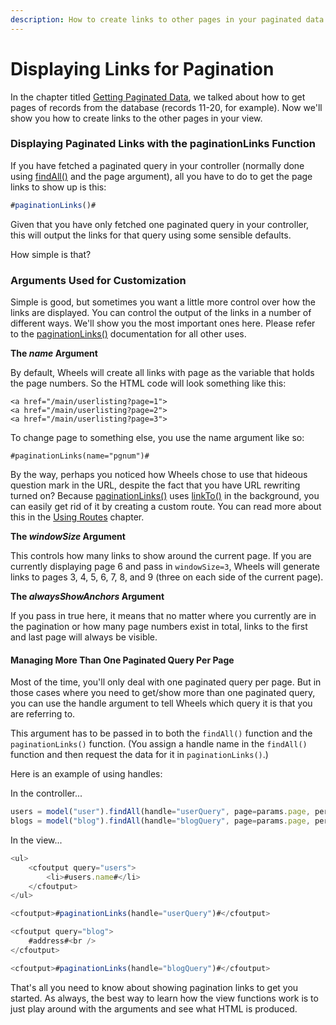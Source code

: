 ```yaml
---
description: How to create links to other pages in your paginated data in your views.
---
```


# Displaying Links for Pagination

In the chapter titled [Getting Paginated Data](https://guides.cfwheels.org/cfwheels-guides/database-interaction-through-models/getting-paginated-data), we talked about how to get pages of records from the database (records 11-20, for example). Now we'll show you how to create links to the other pages in your view.

### Displaying Paginated Links with the paginationLinks Function

If you have fetched a paginated query in your controller (normally done using [findAll()](https://api.cfwheels.org/model.findall.html) and the page argument), all you have to do to get the page links to show up is this:&#x20;

```javascript
#paginationLinks()#
```

Given that you have only fetched one paginated query in your controller, this will output the links for that query using some sensible defaults.

How simple is that?&#x20;

### Arguments Used for Customization

Simple is good, but sometimes you want a little more control over how the links are displayed. You can control the output of the links in a number of different ways. We'll show you the most important ones here. Please refer to the [paginationLinks()](https://api.cfwheels.org/controller.paginationlinks.html) documentation for all other uses.

**The **_**name**_** Argument**

By default, Wheels will create all links with page as the variable that holds the page numbers. So the HTML code will look something like this:

```
<a href="/main/userlisting?page=1">
<a href="/main/userlisting?page=2">
<a href="/main/userlisting?page=3">
```

To change page to something else, you use the name argument like so:

```
#paginationLinks(name="pgnum")#
```

By the way, perhaps you noticed how Wheels chose to use that hideous question mark in the URL, despite the fact that you have URL rewriting turned on? Because [paginationLinks()](https://api.cfwheels.org/controller.paginationlinks.html) uses [linkTo()](https://api.cfwheels.org/controller.linkto.html) in the background, you can easily get rid of it by creating a custom route. You can read more about this in the [Using Routes](https://guides.cfwheels.org/docs/using-routes) chapter.

**The **_**windowSize**_** Argument**

This controls how many links to show around the current page. If you are currently displaying page 6 and pass in `windowSize=3`, Wheels will generate links to pages 3, 4, 5, 6, 7, 8, and 9 (three on each side of the current page).

**The **_**alwaysShowAnchors**_** Argument**

If you pass in true here, it means that no matter where you currently are in the pagination or how many page numbers exist in total, links to the first and last page will always be visible.

#### Managing More Than One Paginated Query Per Page

Most of the time, you'll only deal with one paginated query per page. But in those cases where you need to get/show more than one paginated query, you can use the handle argument to tell Wheels which query it is that you are referring to.

This argument has to be passed in to both the `findAll()` function and the `paginationLinks()` function. (You assign a handle name in the `findAll()` function and then request the data for it in `paginationLinks()`.)

Here is an example of using handles:

In the controller...&#x20;

```javascript
users = model("user").findAll(handle="userQuery", page=params.page, perPage=25);
blogs = model("blog").findAll(handle="blogQuery", page=params.page, perPage=25);
```

In the view...

```javascript
<ul>
    <cfoutput query="users">
        <li>#users.name#</li>
    </cfoutput>
</ul>

<cfoutput>#paginationLinks(handle="userQuery")#</cfoutput>

<cfoutput query="blog">
    #address#<br />
</cfoutput>

<cfoutput>#paginationLinks(handle="blogQuery")#</cfoutput>
```

That's all you need to know about showing pagination links to get you started. As always, the best way to learn how the view functions work is to just play around with the arguments and see what HTML is produced.
